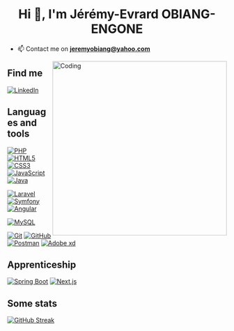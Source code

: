 <h1 align="center">Hi 👋, I'm Jérémy-Evrard OBIANG-ENGONE</h1>

- 📫 Contact me on **jeremyobiang@yahoo.com**

<img align="right" alt="Coding" width="400" src="https://cdn.dribbble.com/users/1162077/screenshots/3848914/programmer.gif">

## Find me

[![LinkedIn](https://img.shields.io/badge/-LinkedIn-000?&logo=LinkedIn&logoColor=0A66C2)](https://www.linkedin.com/in/j%C3%A9r%C3%A9my-evrard-obiang-engone-257436247/)

## Languages and tools

[![PHP](https://img.shields.io/badge/-PHP-000?&logo=PHP&logoColor=777BB4)](https://www.php.net)
[![HTML5](https://img.shields.io/badge/-HTML5-000?&logo=HTML5&logoColor=E34F26)](https://www.w3.org/html/)
[![CSS3](https://img.shields.io/badge/-CSS3-000?&logo=CSS3&logoColor=1572B6)](https://developer.mozilla.org/fr/docs/Web/CSS)
[![JavaScript](https://img.shields.io/badge/-JavaScript-000?&logo=JavaScript&logoColor=F7DF1E)](https://developer.mozilla.org/en-US/docs/Web/JavaScript)
[![Java](https://img.shields.io/badge/-Java-000?&logo=Java&logoColor=0074bd)](https://www.java.com/)


[![Laravel](https://img.shields.io/badge/-Laravel-000?&logo=Laravel&logoColor=b52e31)](https://laravel.com)
[![Symfony](https://img.shields.io/badge/-Symfony-000?&logo=Symfony&logoColor=fff)](https://symfony.com)
[![Angular](https://img.shields.io/badge/-Angular-000?&logo=Angular&logoColor=b52e31)](https://angular.org/)

[![MySQL](https://img.shields.io/badge/-MySQL-000?&logo=MySQL&logoColor=4479A1)](https://www.mysql.com/)

[![Git](https://img.shields.io/badge/-Git-000?&logo=Git&logoColor=F05032)](https://git-scm.com/)
[![GitHub](https://img.shields.io/badge/-GitHub-000?&logo=GitHub&logoColor=FFF)](https://www.github.com/)
[![Postman](https://img.shields.io/badge/-Postman-000?&logo=Postman&logoColor=F05032)](https://postman.com/)
[![Adobe xd](https://img.shields.io/badge/-adobexd-000?&logo=adobexd&logoColor=f75eee)](https://git-scm.com/)

## Apprenticeship

[![Spring Boot](https://img.shields.io/badge/-SpringBoot-000?&logo=SpringBoot&logoColor=4FC08D)](https://spring.io/)
[![Next.js](https://img.shields.io/badge/-Next.js-000?&logo=Next.js&logoColor=00DC82)](https://nextjs.org/)

## Some stats

 [![GitHub Streak](https://github-readme-streak-stats.herokuapp.com?user=jerems412Dev&hide_border=true&locale=fr&background=0d1117&ring=52BFEA&stroke=52BFEA&fire=52BFEA&sideNums=FFFFFF&currStreakLabel=FFFFFF&sideLabels=FFFFFF&dates=FFFFFF&currStreakNum=FFFFFF)](https://git.io/streak-stats) 
